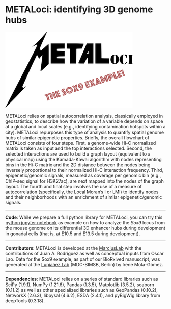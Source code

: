 # METALoci: identifying 3D genome hubs

![alt METALoci](https://github.com/3DGenomes/Sox9_METALoci/blob/main/METALoci_logo.png)

METALoci relies on spatial autocorrelation analysis, classically employed in geostatistics, to describe how the variation of a variable depends on space at a global and local scales (e.g., identifying contamination hotspots within a city). METALoci repurposes this type of analysis to quantify spatial genome hubs of similar epigenetic properties. Briefly, the overall flowchart of METALoci consists of four steps. First, a genome-wide Hi-C normalized matrix is taken as input and the top interactions selected. Second, the selected interactions are used to build a graph layout (equivalent to a physical map) using the Kamada-Kawai algorithm with nodes representing bins in the Hi-C matrix and the 2D distance between the nodes being inversely proportional to their normalized Hi-C interaction frequency. Third, epigenetic/genomic signals, measured as coverage per genomic bin (e.g., ChIP-seq signal for H3K27ac), are next mapped into the nodes of the graph layout. The fourth and final step involves the use of a measure of autocorrelation (specifically, the Local Moran’s I or LMI) to identify nodes and their neighborhoods with an enrichment of similar epigenetic/genomic signals.
*****
**Code**: While we prepare a full python library for METALoci, you can try this [python jupyter notebook](https://github.com/3DGenomes/Sox9_METALoci/blob/main/Sox9_E13.5_METALoci.ipynb) as example on how to analyze the *Sox9* locus from the mouse genome on its differential 3D enhancer hubs during development in gonadal cells (that is, at E10.5 and E13.5 during development).
*****
**Contributors**: METALoci is developed at the [MarciusLab](http://www.marciuslab.org) with the contributions of Juan A. Rodríguez as well as conceptual inputs from Oscar Lao. Data for the Sox9 example, as part of our BioRxived manuscript, was generated at the [Lupiañez Lab](https://lupilab.wordpress.com) (MDC-BIMSB, Berlin) by Irene Mota-Gómez.
*****
**Dependencies**: METALoci relies on a series of standard libraries such as SciPy (1.9.1), NumPy (1.21.6), Pandas (1.3.5), Matplotlib (3.5.2), seaborn (0.11.2) as well as other specialized libraries such as GeoPandas (0.10.2), NetworkX (2.6.3), libpysal (4.6.2), ESDA (2.4.1), and pyBigWig library from deepTools (0.3.18).
